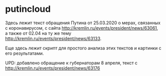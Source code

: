 # putincloud

Здесь лежит текст обращения Путина от 25.03.2020 о мерах, связанных с коронавирусом, с сайта http://kremlin.ru/events/president/news/63061, а также от 02.04 на ту же тему http://kremlin.ru/events/president/news/63133.

Еще здесь лежит скрипт для простого анализа этих текстов и картинки с его результатами.

UPD: добавлено обращение к губернаторам 8 апреля, текст с  http://kremlin.ru/events/president/news/63176
